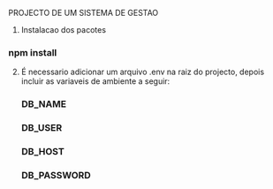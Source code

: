 PROJECTO DE UM SISTEMA DE GESTAO

1. Instalacao dos pacotes

### npm install

2. É necessario adicionar um arquivo .env na raiz do projecto, depois incluir as variaveis de ambiente a seguir:
   ### DB_NAME
   ### DB_USER
   ### DB_HOST
   ### DB_PASSWORD
